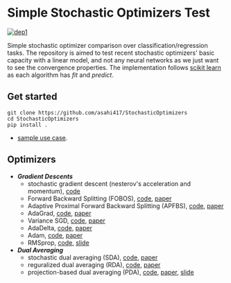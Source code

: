 # Simple Stochastic Optimizers Test
[![dep1](https://img.shields.io/badge/Tensorflow-1.3+-blue.svg)](https://www.tensorflow.org/)

Simple stochastic optimizer comparison over classification/regression tasks.
The repository is aimed to test recent stochastic optimizers' basic capacity with a linear model,
and not any neural networks as we just want to see the convergence properties.
The implementation follows [scikit learn](https://scikit-learn.org/stable/) as
each algorithm has *fit* and *predict*. 

## Get started
```
git clone https://github.com/asahi417/StochasticOptimizers
cd StochasticOptimizers
pip install .
```

- [sample use case](https://github.com/asahi417/StochasticOptimizers/blob/master/example/classification_mnist.ipynb).


## Optimizers
- ***Gradient Descents***
    - stochastic gradient descent (nesterov's acceleration and momentum), [code](./stochastic_optimizer/estimator/SGD.py) 
    - Forward Backward Splitting (FOBOS), [code](./stochastic_optimizer/estimator/FOBOS.py), [paper](http://www.jmlr.org/papers/volume10/duchi09a/duchi09a.pdf)
    - Adaptive Proximal Forward Backward Splitting (APFBS), [code](./stochastic_optimizer/estimator/APFBS.py), [paper](https://www.arl.nus.edu.sg/twiki6/pub/ARL/BibEntries/Pelekanakis_and_Chitre_2014_Adaptive_Sparse_Channel.pdf)
    - AdaGrad, [code](./stochastic_optimizer/estimator/AdaGrad.py), [paper](http://www.jmlr.org/papers/volume12/duchi11a/duchi11a.pdf)
    - Variance SGD, [code](./stochastic_optimizer/estimator/VSGD.py), [paper](https://arxiv.org/pdf/1206.1106.pdf)
    - AdaDelta, [code](./stochastic_optimizer/estimator/AdaDelta.py), [paper](https://arxiv.org/pdf/1212.5701.pdf)
    - Adam, [code](./stochastic_optimizer/estimator/Adam.py), [paper](https://arxiv.org/pdf/1412.6980.pdf%20%22%20entire%20document)
    - RMSprop, [code](./stochastic_optimizer/estimator/rmsprop.py), [slide](https://www.cs.toronto.edu/~tijmen/csc321/slides/lecture_slides_lec6.pdf)
- ***Dual Averaging***
    - stochastic dual averaging (SDA), [code](./stochastic_optimizer/estimator/SDA.py), [paper](http://ium.mccme.ru/postscript/s12/GS-Nesterov%20Primal-dual.pdf)
    - reguralized dual averaging (RDA), [code](./stochastic_optimizer/estimator/RDA.py), [paper](http://www.jmlr.org/papers/volume11/xiao10a/xiao10a.pdf)
    - projection-based dual averaging (PDA), [code](./stochastic_optimizer/estimator/PDA.py), [paper](https://asahi417.github.io/assets/papers/tsp_pda_with_bio.pdf), [slide](https://asahi417.github.io/assets/slides/icassp_17_asahi.pdf)
